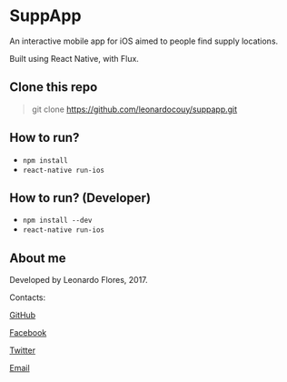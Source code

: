SuppApp
=====================
An interactive mobile app for iOS aimed to people find supply locations.

Built using React Native, with Flux.

## Clone this repo

> git clone https://github.com/leonardocouy/suppapp.git

## How to run? ##

* `npm install`
* `react-native run-ios`

## How to run? (Developer) ##

* `npm install --dev`
* `react-native run-ios`

## About me

Developed by Leonardo Flores, 2017.

Contacts:

[GitHub](http://github.com/leonardocouy)

[Facebook](http://facebook.com/leonardoclaw)

[Twitter](http://twitter.com/_iamleofc)

[Email](mailto://leonardocouy@hotmail.com)
